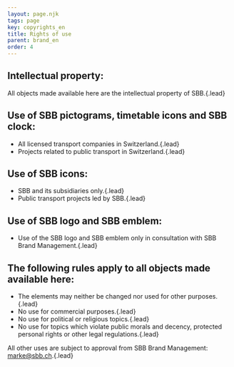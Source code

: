 ```yaml
---
layout: page.njk
tags: page
key: copyrights_en
title: Rights of use
parent: brand_en
order: 4
---
```


## Intellectual property:
All objects made available here are the intellectual property of SBB.{.lead}

## Use of SBB pictograms, timetable icons and SBB clock:
- All licensed transport companies in Switzerland.{.lead}
- Projects related to public transport in Switzerland.{.lead}  

## Use of SBB icons:
- SBB and its subsidiaries only.{.lead}
- Public transport projects led by SBB.{.lead}  

## Use of SBB logo and SBB emblem:
- Use of the SBB logo and SBB emblem only in consultation with SBB Brand Management.{.lead}  

## The following rules apply to all objects made available here:
- The elements may neither be changed nor used for other purposes.{.lead}
- No use for commercial purposes.{.lead}
- No use for political or religious topics.{.lead}
- No use for topics which violate public morals and decency, protected personal rights or other legal regulations.{.lead}  

All other uses are subject to approval from SBB Brand Management: <sbb-link variant="inline" type="button" target="_blank" href="mailto:marke@sbb.ch">marke@sbb.ch</sbb-link>.{.lead}